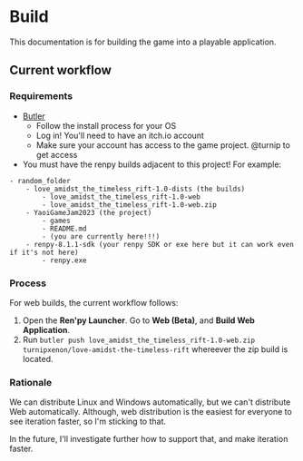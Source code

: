 # Build

This documentation is for building the game into a playable application.

## Current workflow

### Requirements

- [Butler](https://itch.io/docs/butler/installing.html)
  - Follow the install process for your OS
  - Log in! You'll need to have an itch.io account
  - Make sure your account has access to the game project. @turnip to get access
- You must have the renpy builds adjacent to this project! For example:
```
- random_folder
    - love_amidst_the_timeless_rift-1.0-dists (the builds)
        - love_amidst_the_timeless_rift-1.0-web
        - love_amidst_the_timeless_rift-1.0-web.zip
    - YaoiGameJam2023 (the project)
        - games
        - README.md
        - (you are currently here!!!)
    - renpy-8.1.1-sdk (your renpy SDK or exe here but it can work even if it's not here)
        - renpy.exe
```

### Process

For web builds, the current workflow follows:

1. Open the **Ren'py Launcher**. Go to **Web (Beta)**, and **Build Web Application**.
2. Run `butler push love_amidst_the_timeless_rift-1.0-web.zip turnipxenon/love-amidst-the-timeless-rift` whereever the
    zip build is located.

### Rationale

We can distribute Linux and Windows automatically, but we can't distribute Web automatically. Although,
web distribution is the easiest for everyone to see iteration faster, so I'm sticking to that.

In the future, I'll investigate further how to support that, and make iteration faster.
